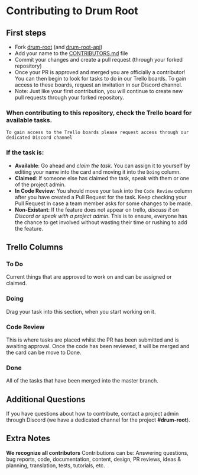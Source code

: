 # Contributing to Drum Root

## First steps

- Fork [drum-root](https://github.com/zero-to-mastery/drum-root) (and [drum-root-api](https://github.com/zero-to-mastery/drum-root-api))
- Add your name to the [CONTRIBUTORS.md](https://github.com/zero-to-mastery/drum-root/blob/master/CONTRIBUTORS.md) file
- Commit your changes and create a pull request (through your forked repository)
- Once your PR is approved and merged you are officially a contributor! You can then begin to look for tasks to do in our Trello boards. To gain access to these boards, request an invitation in our Discord channel.
- Note: Just like your first contribution, you will continue to create new pull requests through your forked repository.

### When contributing to this repository, check the Trello board for available tasks.

`To gain access to the Trello boards please request access through our dedicated Discord channel`

### If the task is:

- **Available**: Go ahead and _claim the task_. You can assign it to yourself by editing your name into the card and moving it into the `Doing` column.
- **Claimed**: If someone else has claimed the task, speak with them or one of the project admin.
- **In Code Review**: You should move your task into the `Code Review` column after you have created a Pull Request for the task. Keep checking your Pull Request in case a team member asks for some changes to be made.
- **Non-Existant**: If the feature does not appear on trello, _discuss it on Discord or speak with a project admin_. This is to ensure, everyone has the chance to get involved without wasting their time or rushing to add the feature.

## Trello Columns

### To Do

Current things that are approved to work on and can be assigned or claimed.

### Doing

Drag your task into this section, when you start working on it.

### Code Review

This is where tasks are placed whilst the PR has been submitted and is awaiting approval. Once the code has been reviewed, it will be merged and the card can be move to Done.

### Done

All of the tasks that have been merged into the master branch.

## Additional Questions

If you have questions about how to contribute, contact a project admin through Discord (we have a dedicated channel for the project **#drum-root**).

## Extra Notes

**We recognize all contributors**
Contributions can be:
Answering questions, bug reports, code, documentation, content, design, PR reviews, ideas & planning, translation, tests, tutorials, etc.

